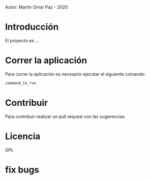 Autor: Martin Omar Paz - 2020
# Introducción

El proyecto es ...

# Correr la aplicación
Para correr la aplicación es necesario ejecutar el siguiente comando:
```sh
command_to_run
```
# Contribuir
Para contribuir realizar un pull request con las sugerencias.
# Licencia
GPL

# fix bugs
